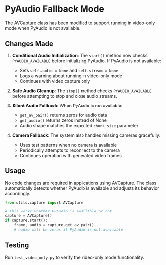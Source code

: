 # PyAudio Fallback Mode

The AVCapture class has been modified to support running in video-only mode when PyAudio is not available.

## Changes Made

1. **Conditional Audio Initialization**: The `start()` method now checks `PYAUDIO_AVAILABLE` before initializing PyAudio. If PyAudio is not available:
   - Sets `self.audio = None` and `self.stream = None`
   - Logs a warning about running in video-only mode
   - Continues with video capture only

2. **Safe Audio Cleanup**: The `stop()` method checks `PYAUDIO_AVAILABLE` before attempting to stop and close audio streams.

3. **Silent Audio Fallback**: When PyAudio is not available:
   - `get_av_pair()` returns zeros for audio data
   - `get_audio()` returns zeros instead of None
   - Audio shape matches the expected `chunk_size` parameter

4. **Camera Fallback**: The system also handles missing cameras gracefully:
   - Uses test patterns when no camera is available
   - Periodically attempts to reconnect to the camera
   - Continues operation with generated video frames

## Usage

No code changes are required in applications using AVCapture. The class automatically detects whether PyAudio is available and adjusts its behavior accordingly.

```python
from utils.capture import AVCapture

# This works whether PyAudio is available or not
capture = AVCapture()
if capture.start():
    frame, audio = capture.get_av_pair()
    # audio will be zeros if PyAudio is not available
```

## Testing

Run `test_video_only.py` to verify the video-only mode functionality.